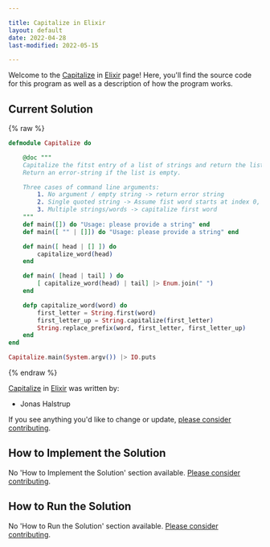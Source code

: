 ```yaml
---

title: Capitalize in Elixir
layout: default
date: 2022-04-28
last-modified: 2022-05-15

---
```


Welcome to the [Capitalize](https://sampleprograms.io/projects/capitalize) in [Elixir](https://sampleprograms.io/languages/elixir) page! Here, you'll find the source code for this program as well as a description of how the program works.

## Current Solution

{% raw %}

```elixir
defmodule Capitalize do

    @doc """
    Capitalize the fitst entry of a list of strings and return the list as a single string.
    Return an error-string if the list is empty.

    Three cases of command line arguments:
        1. No argument / empty string -> return error string
        2. Single quoted string -> Assume fist word starts at index 0, capitalize first letter
        3. Multiple strings/words -> capitalize first word
    """
    def main([]) do "Usage: please provide a string" end
    def main([ "" | []]) do "Usage: please provide a string" end

    def main([ head | [] ]) do
        capitalize_word(head)
    end

    def main( [head | tail] ) do
        [ capitalize_word(head) | tail] |> Enum.join(" ") 
    end

    defp capitalize_word(word) do
        first_letter = String.first(word)
        first_letter_up = String.capitalize(first_letter)
        String.replace_prefix(word, first_letter, first_letter_up)
    end
end

Capitalize.main(System.argv()) |> IO.puts
```

{% endraw %}

[Capitalize](https://sampleprograms.io/projects/capitalize) in [Elixir](https://sampleprograms.io/languages/elixir) was written by:

- Jonas Halstrup

If you see anything you'd like to change or update, [please consider contributing](https://github.com/TheRenegadeCoder/sample-programs).

## How to Implement the Solution

No 'How to Implement the Solution' section available. [Please consider contributing](https://github.com/TheRenegadeCoder/sample-programs-website).

## How to Run the Solution

No 'How to Run the Solution' section available. [Please consider contributing](https://github.com/TheRenegadeCoder/sample-programs-website).